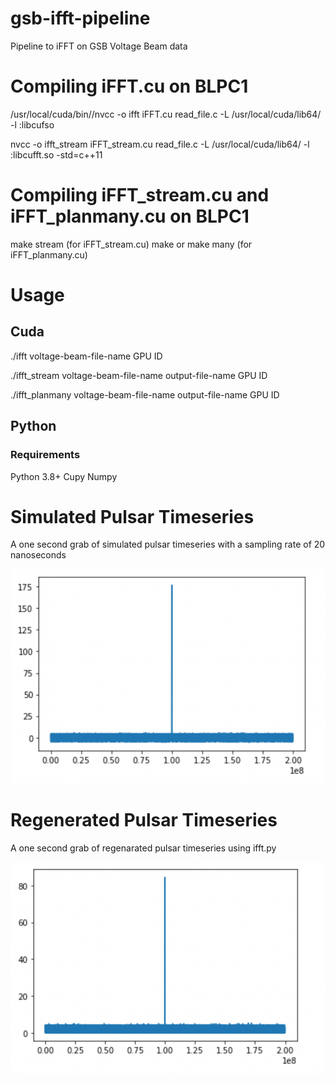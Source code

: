 # gsb-ifft-pipeline
Pipeline to iFFT on GSB Voltage Beam data


# Compiling iFFT.cu on BLPC1

/usr/local/cuda/bin//nvcc -o ifft iFFT.cu read_file.c -L /usr/local/cuda/lib64/ -l :libcufso

nvcc -o ifft_stream iFFT_stream.cu read_file.c -L /usr/local/cuda/lib64/ -l :libcufft.so -std=c++11

# Compiling iFFT_stream.cu and iFFT_planmany.cu on BLPC1

make stream (for iFFT_stream.cu)
make or make many (for iFFT_planmany.cu)

# Usage

## Cuda 
./ifft voltage-beam-file-name GPU ID

./ifft_stream voltage-beam-file-name output-file-name GPU ID

./ifft_planmany voltage-beam-file-name output-file-name GPU ID

## Python
### Requirements
Python 3.8+
Cupy
Numpy

# Simulated Pulsar Timeseries

A one second grab of simulated pulsar timeseries with a sampling rate of 20 nanoseconds

![Simulated Timeseries](https://github.com/RaghavGirgaonkar/gsb-ifft-pipeline/blob/main/images/simulated_timeseries.png?raw=true)

# Regenerated Pulsar Timeseries

A one second grab of regenarated pulsar timeseries using ifft.py

![Regenerated Timeseries](https://github.com/RaghavGirgaonkar/gsb-ifft-pipeline/blob/main/images/regenerated_timeseries.png?raw=true)
